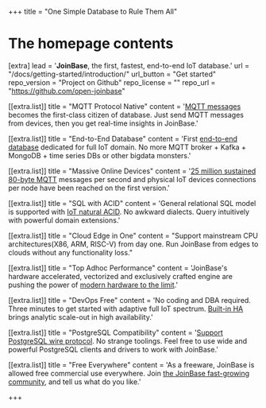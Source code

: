 +++
title = "One Simple Database to Rule Them All"


# The homepage contents
[extra]
lead = '<b>JoinBase</b>, the first, fastest, end-to-end IoT database.'
url = "/docs/getting-started/introduction/"
url_button = "Get started"
repo_version = "Project on Github"
repo_license = ""
repo_url = "https://github.com/open-joinbase"

[[extra.list]]
title = "MQTT Protocol Native"
content = '<a href="https://mqtt.org/">MQTT messages</a> becomes the first-class citizen of database. Just send MQTT messages from devices, then you get real-time insights in JoinBase.'

[[extra.list]]
title = "End-to-End Database"
content = 'First <a href="/docs/references/glossary/#end-to-end-database">end-to-end database</a> dedicated for full IoT domain. No more MQTT broker + Kafka + MongoDB + time series DBs or other bigdata monsters.'

[[extra.list]]
title = "Massive Online Devices"
content = '<a href="/benchmark">25 million sustained 80-byte MQTT</a> messages per second and physical IoT devices connections per node have been reached on the first version.'

[[extra.list]]
title = "SQL with ACID"
content = 'General relational SQL model is supported with <a href="/docs/references/glossary/#iot-natural-acid">IoT natural ACID</a>. No awkward dialects. Query intuitively with powerful domain extensions.'

[[extra.list]]
title = "Cloud Edge in One"
content = "Support mainstream CPU architectures(X86, ARM, RISC-V) from day one. Run JoinBase from edges to clouds without any functionality loss."

[[extra.list]]
title = "Top Adhoc Performance"
content = 'JoinBase&#39;s hardware accelerated, vectorized and exclusively crafted engine are pushing the power of <a href="/benchmark">modern hardware to the limit</a>.'

[[extra.list]]
title = "DevOps Free"
content = 'No coding and DBA required. Three minutes to get started with adaptive full IoT spectrum. <a href="/docs/references/ha/">Built-in HA</a> brings analytic scale-out in high availability.'

[[extra.list]]
title = "PostgreSQL Compatibility"
content = '<a href="/docs/references/postgresql">Support PostgreSQL wire protocol</a>. No strange toolings. Feel free to use wide and powerful PostgreSQL clients and drivers to work with JoinBase.'

[[extra.list]]
title = "Free Everywhere"
content = 'As a freeware, JoinBase is allowed free commercial use everywhere. Join <a href="https://github.com/open-joinbase">the JoinBase fast-growing community</a>, and tell us what do you like.'

+++
